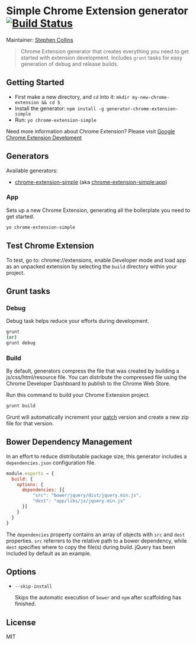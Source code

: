# Simple Chrome Extension generator  [![Build Status](https://secure.travis-ci.org/wtfsven/generator-chrome-extension-simple.svg?branch=master)](http://travis-ci.org/wtfsven/generator-chrome-extension-simple)

Maintainer: [Stephen Collins](https://github.com/wtfsven)

> Chrome Extension generator that creates everything you need to get started with extension development.
Includes `grunt` tasks for easy generation of debug and release builds.

## Getting Started

- First make a new directory, and `cd` into it: `mkdir my-new-chrome-extension && cd $_`
- Install the generator: `npm install -g generator-chrome-extension-simple`
- Run: `yo chrome-extension-simple`

Need more information about Chrome Extension? Please visit [Google Chrome Extension Develpment](http://developer.chrome.com/extensions/devguide.html)

## Generators

Available generators:

* [chrome-extension-simple](#app) (aka [chrome-extension-simple:app](#app))

### App

Sets up a new Chrome Extension, generating all the boilerplate you need to get started.

```bash
yo chrome-extension-simple
```

## Test Chrome Extension

To test, go to: chrome://extensions, enable Developer mode and load app as an unpacked extension
by selecting the `build` directory within your project.

## Grunt tasks

### Debug

Debug task helps reduce your efforts during development.

```bash
grunt
(or)
grunt debug
```

### Build

By default, generators compress the file that was created by building a js/css/html/resource file. You can distribute the compressed file using the Chrome Developer Dashboard to publish to the Chrome Web Store.

Run this command to build your Chrome Extension project.

```bash
grunt build
```

Grunt will automatically increment your [patch](http://semver.org/) version and create a new
zip file for that version.

## Bower Dependency Management

In an effort to reduce distributable package size, this generator includes a `dependencies.json` configuration file.

```javascript
module.exports = {
  build: {
    options: {
      dependencies: [{
          "src": "bower/jquery/dist/jquery.min.js",
          "dest": "app/libs/js/jquery.min.js"
      }]
    }
  }
}
```

The `dependencies` property contains an array of objects with `src` and `dest` properties.  `src` referrers to the relative path to a bower dependency, while `dest` specifies where to copy the file(s) during build.  jQuery has been included by default as an example.

## Options

* `--skip-install`

  Skips the automatic execution of `bower` and `npm` after
  scaffolding has finished.


## License

MIT